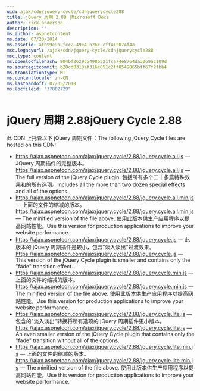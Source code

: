 ```yaml
---
uid: ajax/cdn/jquery-cycle/cdnjquerycycle288
title: jQuery 周期 2.88 |Microsoft Docs
author: rick-anderson
description: ''
ms.author: aspnetcontent
ms.date: 07/23/2014
ms.assetid: afb99e9a-fcc2-49e4-b26c-cff412074f4a
msc.legacyurl: /ajax/cdn/jquery-cycle/cdnjquerycycle288
msc.type: content
ms.openlocfilehash: 904bf2629c5498b321fca74e8764da3069ac109d
ms.sourcegitcommit: b28cd0313af316c051c2ff8549865bff67f2fbb4
ms.translationtype: MT
ms.contentlocale: zh-CN
ms.lasthandoff: 07/05/2018
ms.locfileid: "37802729"
---
```

<a name="jquery-cycle-288"></a><span data-ttu-id="43938-102">jQuery 周期 2.88</span><span class="sxs-lookup"><span data-stu-id="43938-102">jQuery Cycle 2.88</span></span>
====================
<span data-ttu-id="43938-103">此 CDN 上托管以下 jQuery 周期文件：</span><span class="sxs-lookup"><span data-stu-id="43938-103">The following jQuery Cycle files are hosted on this CDN:</span></span>

- <span data-ttu-id="43938-104">https://ajax.aspnetcdn.com/ajax/jquery.cycle/2.88/jquery.cycle.all.js &mdash; JQuery 周期插件的完整版本。</span><span class="sxs-lookup"><span data-stu-id="43938-104">https://ajax.aspnetcdn.com/ajax/jquery.cycle/2.88/jquery.cycle.all.js &mdash; The full version of the jQuery Cycle plugin.</span></span> <span data-ttu-id="43938-105">包括所有多个二十多篇特殊效果和的所有选项。</span><span class="sxs-lookup"><span data-stu-id="43938-105">Includes all the more than two dozen special effects and all of the options.</span></span>
- <span data-ttu-id="43938-106">https://ajax.aspnetcdn.com/ajax/jquery.cycle/2.88/jquery.cycle.all.min.js &mdash; 上面的文件的缩减的版本。</span><span class="sxs-lookup"><span data-stu-id="43938-106">https://ajax.aspnetcdn.com/ajax/jquery.cycle/2.88/jquery.cycle.all.min.js &mdash; The minified version of the file above.</span></span> <span data-ttu-id="43938-107">使用此版本供生产应用程序以提高网站性能。</span><span class="sxs-lookup"><span data-stu-id="43938-107">Use this version for production applications to improve your website performance.</span></span>
- <span data-ttu-id="43938-108">https://ajax.aspnetcdn.com/ajax/jquery.cycle/2.88/jquery.cycle.js &mdash; 此版本的 jQuery 周期插件是较小，包含"淡入淡出"过渡效果。</span><span class="sxs-lookup"><span data-stu-id="43938-108">https://ajax.aspnetcdn.com/ajax/jquery.cycle/2.88/jquery.cycle.js &mdash; This version of the jQuery Cycle plugin is smaller and contains only the "fade" transition effect.</span></span>
- <span data-ttu-id="43938-109">https://ajax.aspnetcdn.com/ajax/jquery.cycle/2.88/jquery.cycle.min.js &mdash; 上面的文件的缩减的版本。</span><span class="sxs-lookup"><span data-stu-id="43938-109">https://ajax.aspnetcdn.com/ajax/jquery.cycle/2.88/jquery.cycle.min.js &mdash; The minified version of the file above.</span></span> <span data-ttu-id="43938-110">使用此版本供生产应用程序以提高网站性能。</span><span class="sxs-lookup"><span data-stu-id="43938-110">Use this version for production applications to improve your website performance.</span></span>
- <span data-ttu-id="43938-111">https://ajax.aspnetcdn.com/ajax/jquery.cycle/2.88/jquery.cycle.lite.js &mdash; 包含的"淡入淡出"转换将所有选项的 jQuery 周期插件更小版本。</span><span class="sxs-lookup"><span data-stu-id="43938-111">https://ajax.aspnetcdn.com/ajax/jquery.cycle/2.88/jquery.cycle.lite.js &mdash; An even smaller version of the jQuery Cycle plugin that contains only the "fade" transition without all of the options.</span></span>
- <span data-ttu-id="43938-112">https://ajax.aspnetcdn.com/ajax/jquery.cycle/2.88/jquery.cycle.lite.min.js &mdash; 上面的文件的缩减的版本。</span><span class="sxs-lookup"><span data-stu-id="43938-112">https://ajax.aspnetcdn.com/ajax/jquery.cycle/2.88/jquery.cycle.lite.min.js &mdash; The minified version of the file above.</span></span> <span data-ttu-id="43938-113">使用此版本供生产应用程序以提高网站性能。</span><span class="sxs-lookup"><span data-stu-id="43938-113">Use this version for production applications to improve your website performance.</span></span>
